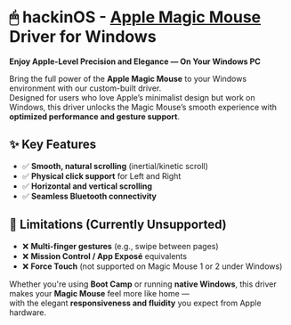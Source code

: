 # 🖱 hackinOS - [Apple Magic Mouse](https://hackinos.com/files/file/21-apple-magic-mouse-for-windows/) Driver for Windows

**Enjoy Apple-Level Precision and Elegance — On Your Windows PC**  

Bring the full power of the **Apple Magic Mouse** to your Windows environment with our custom-built driver.  
Designed for users who love Apple’s minimalist design but work on Windows, this driver unlocks the Magic Mouse’s smooth experience with **optimized performance and gesture support**.

## ✨ Key Features

- ✅ **Smooth, natural scrolling** (inertial/kinetic scroll)  
- ✅ **Physical click support** for Left and Right  
- ✅ **Horizontal and vertical scrolling**  
- ✅ **Seamless Bluetooth connectivity**

## 🚫 Limitations (Currently Unsupported)

- ❌ **Multi-finger gestures** (e.g., swipe between pages)  
- ❌ **Mission Control / App Exposé** equivalents  
- ❌ **Force Touch** (not supported on Magic Mouse 1 or 2 under Windows)

Whether you're using **Boot Camp** or running **native Windows**, this driver makes your **Magic Mouse** feel more like home —  
with the elegant **responsiveness and fluidity** you expect from Apple hardware.
